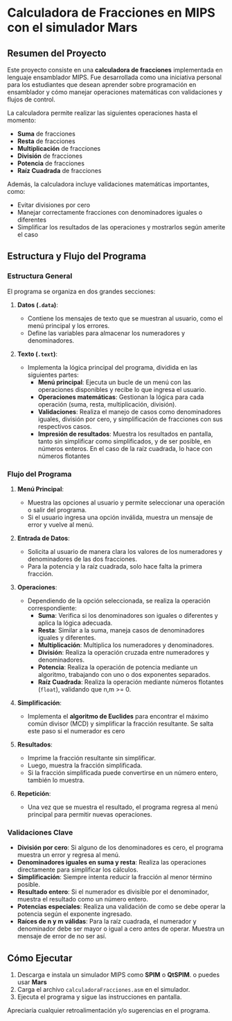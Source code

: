 # Calculadora de Fracciones en MIPS con el simulador Mars

## Resumen del Proyecto
Este proyecto consiste en una **calculadora de fracciones** implementada en lenguaje ensamblador MIPS. Fue desarrollada como una iniciativa personal para los estudiantes que desean aprender sobre programación en ensamblador y cómo manejar operaciones matemáticas con validaciones y flujos de control.

La calculadora permite realizar las siguientes operaciones hasta el momento:
- **Suma** de fracciones
- **Resta** de fracciones
- **Multiplicación** de fracciones
- **División** de fracciones
- **Potencia** de fracciones
- **Raíz Cuadrada** de fracciones

Además, la calculadora incluye validaciones matemáticas importantes, como:
- Evitar divisiones por cero
- Manejar correctamente fracciones con denominadores iguales o diferentes
- Simplificar los resultados de las operaciones y mostrarlos según amerite el caso



## Estructura y Flujo del Programa

### Estructura General
El programa se organiza en dos grandes secciones:
1. **Datos (`.data`)**:
   - Contiene los mensajes de texto que se muestran al usuario, como el menú principal y los errores.
   - Define las variables para almacenar los numeradores y denominadores.

2. **Texto (`.text`)**:
   - Implementa la lógica principal del programa, dividida en las siguientes partes:
     - **Menú principal**: Ejecuta un bucle de un menú con las operaciones disponibles y recibe lo que ingresa el usuario.
     - **Operaciones matemáticas**: Gestionan la lógica para cada operación (suma, resta, multiplicación, división).
     - **Validaciones**: Realiza el manejo de casos como denominadores iguales, división por cero, y simplificación de fracciones con sus respectivos casos.
     - **Impresión de resultados**: Muestra los resultados en pantalla, tanto sin simplificar como simplificados, y de ser posible, en números enteros. En el caso de la raíz cuadrada, lo hace con números flotantes

### Flujo del Programa
1. **Menú Principal**:
   - Muestra las opciones al usuario y permite seleccionar una operación o salir del programa.
   - Si el usuario ingresa una opción inválida, muestra un mensaje de error y vuelve al menú.

2. **Entrada de Datos**:
   - Solicita al usuario de manera clara los valores de los numeradores y denominadores de las dos fracciones.
   - Para la potencia y la raíz cuadrada, solo hace falta la primera fracción.

3. **Operaciones**:
   - Dependiendo de la opción seleccionada, se realiza la operación correspondiente:
     - **Suma**: Verifica si los denominadores son iguales o diferentes y aplica la lógica adecuada.
     - **Resta**: Similar a la suma, maneja casos de denominadores iguales y diferentes.
     - **Multiplicación**: Multiplica los numeradores y denominadores.
     - **División**: Realiza la operación cruzada entre numeradores y denominadores.
     - **Potencia**: Realiza la operación de potencia mediante un algoritmo, trabajando con uno o dos exponentes separados.
     - **Raíz Cuadrada**: Realiza la operación mediante números flotantes (`float`), validando que n,m >= 0.

4. **Simplificación**:
   - Implementa el **algoritmo de Euclides** para encontrar el máximo común divisor (MCD) y simplificar la fracción resultante. Se salta este paso si el numerador es cero

5. **Resultados**:
   - Imprime la fracción resultante sin simplificar.
   - Luego, muestra la fracción simplificada.
   - Si la fracción simplificada puede convertirse en un número entero, también lo muestra.

6. **Repetición**:
   - Una vez que se muestra el resultado, el programa regresa al menú principal para permitir nuevas operaciones.

### Validaciones Clave
- **División por cero**: Si alguno de los denominadores es cero, el programa muestra un error y regresa al menú.
- **Denominadores iguales en suma y resta**: Realiza las operaciones directamente para simplificar los cálculos.
- **Simplificación**: Siempre intenta reducir la fracción al menor término posible.
- **Resultado entero**: Si el numerador es divisible por el denominador, muestra el resultado como un número entero.
- **Potencias especiales**: Realiza una validación de como se debe operar la potencia según el exponente ingresado.
- **Raíces de n y m válidas**: Para la raíz cuadrada, el numerador y denominador debe ser mayor o igual a cero antes de operar. Muestra un mensaje de error de no ser así.



## Cómo Ejecutar
1. Descarga e instala un simulador MIPS como **SPIM** o **QtSPIM**. o puedes usar **Mars**
2. Carga el archivo `calculadoraFracciones.asm` en el simulador.
3. Ejecuta el programa y sigue las instrucciones en pantalla.






Apreciaría cualquier retroalimentación y/o sugerencias en el programa.
